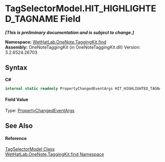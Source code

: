 # TagSelectorModel.HIT_HIGHLIGHTED_TAGNAME Field
 _**\[This is preliminary documentation and is subject to change.\]**_

**Namespace:**&nbsp;<a href="0e3a8efd-07d2-1709-b1cd-709153222081">WetHatLab.OneNote.TaggingKit.find</a><br />**Assembly:**&nbsp;OneNoteTaggingKit (in OneNoteTaggingKit.dll) Version: 3.2.6524.26703

## Syntax

**C#**<br />
``` C#
internal static readonly PropertyChangedEventArgs HIT_HIGHLIGHTED_TAGNAME
```


#### Field Value
Type: <a href="http://msdn2.microsoft.com/en-us/library/za55yc6t" target="_blank">PropertyChangedEventArgs</a>

## See Also


#### Reference
<a href="093ecf68-9afb-f529-98a7-c27089162014">TagSelectorModel Class</a><br /><a href="0e3a8efd-07d2-1709-b1cd-709153222081">WetHatLab.OneNote.TaggingKit.find Namespace</a><br />